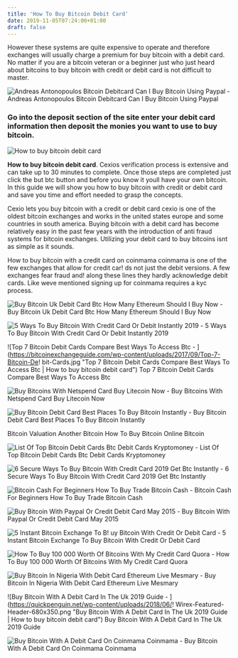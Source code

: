 ```yaml
---
title: 'How To Buy Bitcoin Debit Card'
date: 2019-11-05T07:24:00+01:00
draft: false
---
```


However these systems are quite expensive to operate and therefore exchanges will usually charge a premium for buy bitcoin with a debit card. No matter if you are a bitcoin veteran or a beginner just who just heard about bitcoins to buy bitcoin with credit or debit card is not difficult to master.

![Andreas Antonopoulos Bitcoin Debitcard Can I Buy Bitcoin Using Paypal - ](https://i.pinimg.com/736x/a7/34/d7/a734d74b29d919e1c8b12a35d586b311.jpg "Andreas Antonopoulos Bitcoin Debitcard Can I Buy Bitcoin Using Paypal | How to buy bitcoin debit card") Andreas Antonopoulos Bitcoin Debitcard Can I Buy Bitcoin Using Paypal

### Go into the deposit section of the site enter your debit card information then deposit the monies you want to use to buy bitcoin.

![How to buy bitcoin debit card](http://bestbitcoinreviews.com/wp-content/uploads/2014/01/bitplastic.png "How to buy b!   itcoin debit card")

**How to buy bitcoin debit card**. Cexios verification process is extensive and can take up to 30 minutes to complete. Once those steps are completed just click the but btc button and before you know it youll have your own bitcoin. In this guide we will show you how to buy bitcoin with credit or debit card and save you time and effort needed to grasp the concepts.

Cexio lets you buy bitcoin with a credit or debit card cexio is one of the oldest bitcoin exchanges and works in the united states europe and some countries in south america. Buying bitcoin with a debit card has become relatively easy in the past few years with the introduction of anti fraud systems for bitcoin exchanges. Utilizing your debit card to buy bitcoins isnt as simple as it sounds.

How to buy bitcoin with a credit card on coinmama coinmama is one of the few exchanges that allow for credit car! ds not just the debit versions. A few exchanges fear fraud and! along these lines they hardly acknowledge debit cards. Like weve mentioned signing up for coinmama requires a kyc process.

![Buy Bitcoin Uk Debit Card Btc How Many Ethereum Should I Buy Now - ](https://coiniq.com/wp-content/uploads/2018/11/quickbtfeat.png "Buy Bitcoin Uk Debit Card Btc How Many Ethereum Should I Buy Now | How to buy bitcoin debit card") Buy Bitcoin Uk Debit Card Btc How Many Ethereum Should I Buy Now

![5 Ways To Buy Bitcoin With Credit Card Or Debit Instantly 2019 - ](https://www.buybitcoinworldwide.com/img/goodicons/cctop.png "5 Ways To Buy Bitcoin With Credit Card Or Debit Instantly 2019 | How to buy bitcoin debit card") 5 Ways To Buy Bitcoin With Credit Card Or Debit Instantly 2019

![Top 7 Bitcoin Debit Cards Compare Best Ways To Access Btc - ](https://bitcoinexchangeguide.com/wp-content/uploads/2017/09/Top-7-Bitcoin-De!   bit-Cards.jpg "Top 7 Bitcoin Debit Cards Compare Best Ways To Access Btc | How to buy bitcoin debit card") Top 7 Bitcoin Debit Cards Compare Best Ways To Access Btc

![Buy Bitcoins With Netspend Card Buy Litecoin Now - ](https://bitpay.com/images/landing-card-panel.b2dba217.png "Buy Bitcoins With Netspend Card Buy Litecoin Now | How to buy bitcoin debit card") Buy Bitcoins With Netspend Card Buy Litecoin Now

![Buy Bitcoin Debit Card Best Places To Buy Bitcoin Instantly - ](https://coinlist.me/wp-content/uploads/2017/11/eToro-Payment-Method-5.png "Buy Bitcoin Debit Card Best Places To Buy Bitcoin Instantly | How to buy bitcoin debit card") Buy Bitcoin Debit Card Best Places To Buy Bitcoin Instantly

 Bitcoin Valuation Another Bitcoin How To Buy Bitcoin Online Bitcoin

![List Of Top Bitcoin Debit Cards Btc Debit Cards Kryptomoney - ](https://kryptomoney.com/wp-content/uploads/2018/06/KryptoMoney.com-Best-Bitcoin-Debit-Cards.jpg "List Of Top Bitcoin Debit Cards Btc Debit Cards Kryptomoney | How to buy bitcoin debit card") List Of Top Bitcoin Debit Cards Btc Debit Cards Kryptomoney

![6 Secure Ways To Buy Bitcoin With Credit Card 2019 Get Btc Instantly - ](https://blokt.com/wp-content/uploads/2019/03/how-to-buy-bitcoin-with-credit-card.png "6 Secure Ways To Buy Bitcoin With Credit Card 2019 Get Btc Instantly | How to !   buy bitcoin debit card") 6 Secure Ways To Buy Bitcoin With Credit Card 2019 Get Btc Instantly

![Bitcoin Cash For Beginners How To Buy Trade Bitcoin Cash - ](https://commodity.com/wp-content/uploads/2017/12/bitcoin-cash-visa-card.png "Bitcoin Cash For Beginners How To Buy Trade Bitcoin Cash | How to buy bitcoin debit card") Bitcoin Cash For Beginners How To Buy Trade Bitcoin Cash

![Buy Bitcoin With Paypal Or Credit Debit Card May 2015 - ](https://i.ytimg.com/vi/8jHzX6xiO7g/hqdefault.jpg "Buy Bitcoin With Paypal Or Credit Debit Card May 2015 | How to buy bitcoin debit card") Buy Bitcoin With Paypal Or Credit Debit Card May 2015

![5 Instant Bitcoin Exchange To B!   uy Bitcoin With Credit Or Debit Card - ](https://i2.wp.com/coinraja.com/wp-content/uploads/2018/06/coinbase-credit-succesful.png?resize=796%2C349 "5 Instant Bitcoin Excha!   nge To Buy Bitcoin With Credit Or Debit Card | How to buy bitcoin debit card") 5 Instant Bitcoin Exchange To Buy Bitcoin With Credit Or Debit Card

![How To Buy 100 000 Worth Of Bitcoins With My Credit Card Quora - ](https://qph.fs.quoracdn.net/main-qimg-7e7882ab2e877d04d66a058dc403185f.webp "How To Buy 100 000 Worth Of Bitcoins With My Credit Card Quora | How to buy bitcoin debit card") How To Buy 100 000 Worth Of Bitcoins With My Credit Card Quora

![Buy Bitcoin In Nigeria With Debit Card Ethereum Live Mesmary - ](https://cdn-images-1.medium.com/max/1600/1*rF43I5Gx878VvkDEx4tAkQ.jpeg "Buy Bitcoin In Nigeria With Debit Card Ethereum Live Mesmary | How to buy bitcoin debit card") Buy Bitcoin In Nigeria With Debit Card Ethereum Live Mesmary

![Buy Bitcoin With A Debit Card In The Uk 2019 Guide - ](https://quickpenguin.net/wp-content/uploads/2018/06/!   Wirex-Featured-Header-680x350.png "Buy Bitcoin With A Debit Card In The Uk 2019 Guide | How to buy bitcoin debit card") Buy Bitcoin With A Debit Card In The Uk 2019 Guide

![Buy Bitcoin With A Debit Card On Coinmama Coinmama - ](https://assets.coinmama.com/bitcoin_deposit.jpg "Buy Bitcoin With A Debit Card On Coinmama Coinmama | How to buy bitcoin debit card") Buy Bitcoin With A Debit Card On Coinmama Coinmama